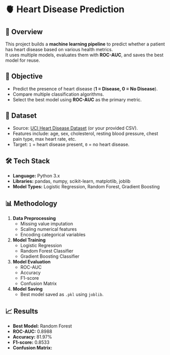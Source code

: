 # 🫀 Heart Disease Prediction

## 📌 Overview
This project builds a **machine learning pipeline** to predict whether a patient has heart disease based on various health metrics.  
It uses multiple models, evaluates them with **ROC-AUC**, and saves the best model for reuse.

## 🎯 Objective
- Predict the presence of heart disease (**1 = Disease, 0 = No Disease**).
- Compare multiple classification algorithms.
- Select the best model using **ROC-AUC** as the primary metric.

## 📂 Dataset
- Source: [UCI Heart Disease Dataset](https://archive.ics.uci.edu/ml/datasets/heart+disease) (or your provided CSV).
- Features include: age, sex, cholesterol, resting blood pressure, chest pain type, max heart rate, etc.
- Target: `1` = heart disease present, `0` = no heart disease.

## 🛠 Tech Stack
- **Language:** Python 3.x
- **Libraries:** pandas, numpy, scikit-learn, matplotlib, joblib
- **Model Types:** Logistic Regression, Random Forest, Gradient Boosting

## 📊 Methodology
1. **Data Preprocessing**
   - Missing value imputation
   - Scaling numerical features
   - Encoding categorical variables
2. **Model Training**
   - Logistic Regression
   - Random Forest Classifier
   - Gradient Boosting Classifier
3. **Model Evaluation**
   - ROC-AUC
   - Accuracy
   - F1-score
   - Confusion Matrix
4. **Model Saving**
   - Best model saved as `.pkl` using `joblib`.

## 📈 Results
- **Best Model:** Random Forest
- **ROC-AUC:** 0.8988
- **Accuracy:** 81.97%
- **F1-score:** 0.8533
- **Confusion Matrix:**

